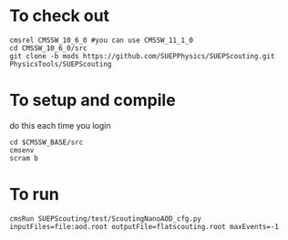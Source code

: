 # To check out
```
cmsrel CMSSW_10_6_0 #you can use CMSSW_11_1_0
cd CMSSW_10_6_0/src
git clone -b mods https://github.com/SUEPPhysics/SUEPScouting.git PhysicsTools/SUEPScouting
```

# To setup and compile
do this each time you login
```
cd $CMSSW_BASE/src
cmsenv
scram b
```

# To run 
```
cmsRun SUEPScouting/test/ScoutingNanoAOD_cfg.py inputFiles=file:aod.root outputFile=flatscouting.root maxEvents=-1
```
